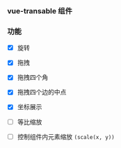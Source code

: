 ### vue-transable 组件

### 功能 
- [x] 旋转
- [x] 拖拽
- [x] 拖拽四个角
- [x] 拖拽四个边的中点
- [x] 坐标展示
- [ ] 等比缩放  
- [ ] 控制组件内元素缩放 `(scale(x, y))`

